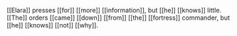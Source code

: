 [[Elara]] presses [[for]] [[more]] [[information]], but [[he]] [[knows]] little. [[The]] orders [[came]] [[down]] [[from]] [[the]] [[fortress]] commander, but [[he]] [[knows]] [[not]] [[why]].